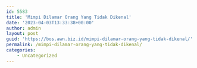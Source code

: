 ```yaml
---
id: 5583
title: 'Mimpi Dilamar Orang Yang Tidak Dikenal'
date: '2023-04-03T13:33:38+00:00'
author: admin
layout: post
guid: 'https://bos.awn.biz.id/mimpi-dilamar-orang-yang-tidak-dikenal/'
permalink: /mimpi-dilamar-orang-yang-tidak-dikenal/
categories:
    - Uncategorized
---
```


